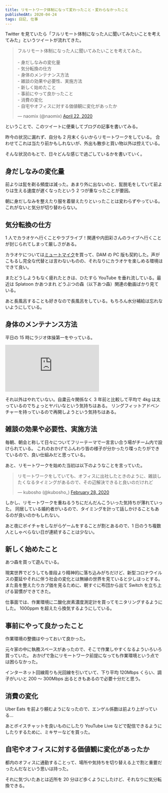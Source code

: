 ```yaml
---
title: リモートワーク体制になって変わったこと・変わらなかったこと
publishedAt: 2020-04-24
tags: 日記, 仕事
---
```


Twitter を見ていたら「フルリモート体制になった人に聞いてみたいことを考えてみた」というツイートが流れてきた。

<blockquote class="twitter-tweet"><p lang="ja" dir="ltr">フルリモート体制になった人に聞いてみたいことを考えてみた。<br><br>- 身だしなみの変化量<br>- 気分転換の仕方<br>- 身体のメンテナンス方法<br>- 雑談の効果や必要性、実施方法<br>- 新しく始めたこと<br>- 事前にやって良かったこと<br>- 消費の変化<br>- 自宅やオフィスに対する価値観に変化があったか</p>&mdash; naomix (@naomix) <a href="https://twitter.com/naomix/status/1252976696568864769?ref_src=twsrc%5Etfw">April 22, 2020</a></blockquote>

ということで、このツイートに便乗してブログの記事を書いてみる。

昨今の状況に漏れず、自分も 2 月末くらいからリモートワークをしている。
合わせてこれは当たり前かもしれないが、外出も散歩と買い物以外は控えている。

そんな状況のもとで、日々どんな感じで過ごしているかを書いていく。

## 身だしなみの変化量

前よりは髭を剃る頻度は減った。あまり外に出ないのと、髭脱毛をしていて前よりは生える速度が遅くなったという 2 つが重なったことが要因。

朝に身だしなみを整えたり服を着替えたりといったことは変わらずやっている。これがないと気分が切り替わらない。

## 気分転換の仕方

1 人でカラオケへ行くことやラブライブ！関連や内田彩さんのライブへ行くことが封じられてしまって厳しさがある。

カラオケについては[ミュートマイク](https://item.rakuten.co.jp/jttonline/017284/)を買って、DAM の PC 版も契約した。声がこもるし完全な代替とは言わないものの、それなりにカラオケを楽しめる環境はできて良い。

またどうしようもなく疲れたときは、ひたすら YouTube を垂れ流している。最近は Splatoon かあつまれ どうぶつの森（以下あつ森）関連の動画ばかり見ている。

あと長風呂することも好きなので長風呂をしている。もちろん水分補給は忘れないようにしている。

## 身体のメンテナンス方法

平日の 15 時にラジオ体操第一をやっている。

<iframe src="https://www.youtube-nocookie.com/embed/feSVtC1BSeQ" frameborder="0" allow="accelerometer; autoplay; encrypted-media; gyroscope; picture-in-picture" allowfullscreen></iframe>

それ以外はやれていない。自粛云々関係なく 3 年前と比較して平均で 4kg は太っているのでちょっとヤバいなという気持ちはある。
リングフィットアドベンチャーを持っているので再開しようという気持ちはある。

## 雑談の効果や必要性、実施方法

毎朝、朝会と称して日々についてフリーテーマで一言言い合う場がチーム内で設けられている。
これのおかげでふんわり皆の様子が分かったり喋ったりができているので、良い仕組みだと思っている。

あと、リモートワークを始めた当初は以下のようなことを言っていた。

<blockquote class="twitter-tweet"><p lang="ja" dir="ltr">リモートワークをしていても、オフィスに出社したときのように、雑談したくなるタイミングがあるので、その辺解決できると良いのだけれど</p>&mdash; kubosho (@kubosho_) <a href="https://twitter.com/kubosho_/status/1233345213063581697?ref_src=twsrc%5Etfw">February 28, 2020</a></blockquote>

しかし、リモートワークを重ねるうちにだんだんこういった気持ちが薄れていった。
同居している婚約者がいるので、タイミングを計って話しかけることもあるのが良いのかもしれない。

あと夜にボイチャをしながらゲームをすることが割とあるので、1 日のうち複数人としゃべらない日が連続することは少ない。

## 新しく始めたこと

あつ森を買って遊んでいる。

現実世界でどうしても普段より精神的に落ち込みがちだけど、新型コロナウイルスの蔓延やそれに伴う社会の変化とは無縁の世界を見ていると少しほっとする。
また島を整えたりカブ価を見るために、朝すぐに布団から出て Switch を立ち上げる習慣ができてきた。

仕事面では、作業環境に二酸化炭素濃度測定計を買ってモニタリングするようにした。
1000ppm を超えたら換気するようにしている。

## 事前にやって良かったこと

作業環境の整備はやっておいて良かった。

元々家の中に執務スペースがあったので、そこで作業しやすくなるよういろいろ買っていた。
おかげで急にリモートワーク前提になっても作業環境という点では困らなかった。

インターネット回線周りも光回線を引いていて、下り平均 120Mbps くらい、調子がいいと 200 ～ 300Mbps 出るときもあるので必要十分だと思う。

## 消費の変化

Uber Eats を前より頼むようになったので、エンゲル係数は前より上がっている…

あとボイスチャットを良いものにしたり YouTube Live などで配信できるようにしたりするために、ミキサーなどを買った。

## 自宅やオフィスに対する価値観に変化があったか

都内のオフィスに通勤することって、場所や気持ちを切り替える上で割と重要だったんだなという思いは持った。

それに気づいたあとは近所を 20 分ほど歩くようにしたけど、それなりに気分転換できる。
